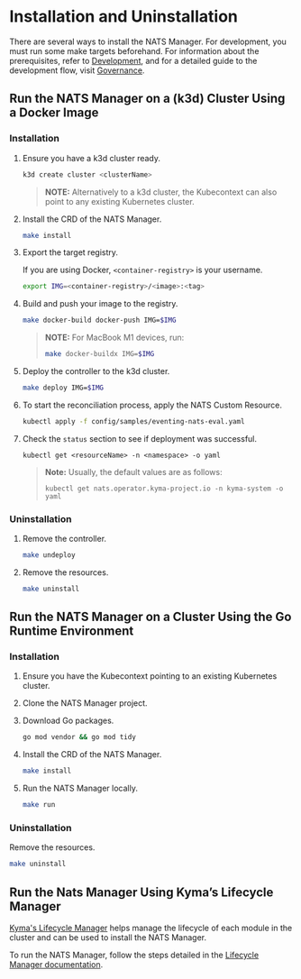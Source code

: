 # Installation and Uninstallation

There are several ways to install the NATS Manager.
For development, you must run some make targets beforehand.
For information about the prerequisites, refer to [Development](./development.md), and for a detailed guide to the development flow, visit [Governance](./governance.md).

## Run the NATS Manager on a (k3d) Cluster Using a Docker Image

### Installation

1. Ensure you have a k3d cluster ready.

   ```sh
   k3d create cluster <clusterName>
   ```

   > **NOTE:** Alternatively to a k3d cluster, the Kubecontext can also point to any existing Kubernetes cluster.

2. Install the CRD of the NATS Manager.

   ```sh
   make install
   ```

3. Export the target registry.

   If you are using Docker, `<container-registry>` is your username.

   ```sh
   export IMG=<container-registry>/<image>:<tag>
   ```

4. Build and push your image to the registry.

   ```sh
   make docker-build docker-push IMG=$IMG
   ```

   > **NOTE:** For MacBook M1 devices, run:
   >
   >   ```sh
   >   make docker-buildx IMG=$IMG
   >   ```

5. Deploy the controller to the k3d cluster.

   ```sh
   make deploy IMG=$IMG
   ```

6. To start the reconciliation process, apply the NATS Custom Resource. 

   ```sh
   kubectl apply -f config/samples/eventing-nats-eval.yaml
   ```

7. Check the `status` section to see if deployment was successful.

   ```shell
   kubectl get <resourceName> -n <namespace> -o yaml
   ```

   > **Note:** Usually, the default values are as follows:
   >
   >   ```shell
   >   kubectl get nats.operator.kyma-project.io -n kyma-system -o yaml
   >   ```

### Uninstallation

1. Remove the controller.

   ```sh
   make undeploy
   ```

2. Remove the resources.

   ```sh
   make uninstall
   ```

## Run the NATS Manager on a Cluster Using the Go Runtime Environment

### Installation

1. Ensure you have the Kubecontext pointing to an existing Kubernetes cluster.

2. Clone the NATS Manager project.

3. Download Go packages.

   ```sh
   go mod vendor && go mod tidy
   ```

4. Install the CRD of the NATS Manager.

   ```sh
   make install
   ```

5. Run the NATS Manager locally.

   ```sh
   make run
   ```

### Uninstallation

Remove the resources.

   ```sh
   make uninstall
   ```

## Run the Nats Manager Using Kyma’s Lifecycle Manager

[Kyma's Lifecycle Manager](https://github.com/kyma-project/lifecycle-manager) helps manage the lifecycle of each module in the cluster and can be used to install the NATS Manager.

To run the NATS Manager, follow the steps detailed in the [Lifecycle Manager documentation](https://github.com/kyma-project/lifecycle-manager/tree/main/docs).
